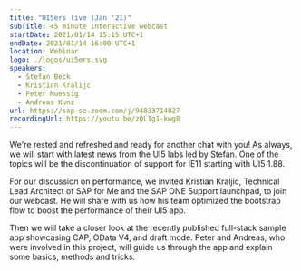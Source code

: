 ```yaml
---
title: "UI5ers live (Jan '21)"
subTitle: 45 minute interactive webcast
startDate: 2021/01/14 15:15 UTC+1
endDate: 2021/01/14 16:00 UTC+1
location: Webinar
logo: ./logos/ui5ers.svg
speakers:
  - Stefan Beck
  - Kristian Kralijc
  - Peter Muessig
  - Andreas Kunz
url: https://sap-se.zoom.com/j/94833714827
recordingUrl: https://youtu.be/zQL1g1-kwg8
---
```


We're rested and refreshed and ready for another chat with you! As always, we will start with latest news from the UI5 labs led by Stefan. One of the topics will be the discontinuation of support for IE11 starting with UI5 1.88.

For our discussion on performance, we invited Kristian Kraljic, Technical Lead Architect of SAP for Me and the SAP ONE Support launchpad, to join our webcast. He will share with us how his team optimized the bootstrap flow to boost the performance of their UI5 app.

Then we will take a closer look at the recently published full-stack sample app showcasing CAP, OData V4, and draft mode. Peter and Andreas, who were involved in this project, will guide us through the app and explain some basics, methods and tricks.
